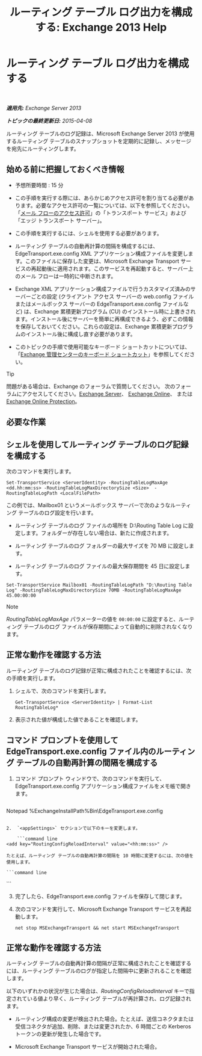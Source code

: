 ﻿---
title: 'ルーティング テーブル ログ出力を構成する: Exchange 2013 Help'
TOCTitle: ルーティング テーブル ログ出力を構成する
ms:assetid: 7184f8f7-4eb8-468a-aafe-b2d72868f820
ms:mtpsurl: https://technet.microsoft.com/ja-jp/library/Bb201696(v=EXCHG.150)
ms:contentKeyID: 49896309
ms.date: 04/24/2018
mtps_version: v=EXCHG.150
ms.translationtype: HT
---

# ルーティング テーブル ログ出力を構成する

 

_**適用先:** Exchange Server 2013_

_**トピックの最終更新日:** 2015-04-08_

ルーティング テーブルのログ記録は、Microsoft Exchange Server 2013 が使用するルーティング テーブルのスナップショットを定期的に記録し、メッセージを宛先にルーティングします。

## 始める前に把握しておくべき情報

  - 予想所要時間 : 15 分

  - この手順を実行する際には、あらかじめアクセス許可を割り当てる必要があります。必要なアクセス許可の一覧については、以下を参照してください。「[メール フローのアクセス許可](mail-flow-permissions-exchange-2013-help.md)」の「トランスポート サービス」および「エッジ トランスポート サーバー」。

  - この手順を実行するには、シェルを使用する必要があります。

  - ルーティング テーブルの自動再計算の間隔を構成するには、EdgeTransport.exe.config XML アプリケーション構成ファイルを変更します。このファイルに保存した変更は、Microsoft Exchange Transport サービスの再起動後に適用されます。このサービスを再起動すると、サーバー上のメール フローは一時的に中断されます。

  - Exchange XML アプリケーション構成ファイルで行うカスタマイズ済みのサーバーごとの設定 (クライアント アクセス サーバーの web.config ファイルまたはメールボックス サーバーの EdgeTransport.exe.config ファイルなど) は、Exchange 累積更新プログラム (CU) のインストール時に上書きされます。インストール後にサーバーを簡単に再構成できるよう、必ずこの情報を保存しておいてください。これらの設定は、Exchange 累積更新プログラムのインストール後に構成し直す必要があります。

  - このトピックの手順で使用可能なキーボード ショートカットについては、「[Exchange 管理センターのキーボード ショートカット](keyboard-shortcuts-in-the-exchange-admin-center-exchange-online-protection-help.md)」を参照してください。


> [!TIP]
> 問題がある場合は、Exchange のフォーラムで質問してください。 次のフォーラムにアクセスしてください。<A href="https://go.microsoft.com/fwlink/p/?linkid=60612">Exchange Server</A>、 <A href="https://go.microsoft.com/fwlink/p/?linkid=267542">Exchange Online</A>、 または <A href="https://go.microsoft.com/fwlink/p/?linkid=285351">Exchange Online Protection</A>。



## 必要な作業

## シェルを使用してルーティング テーブルのログ記録を構成する

次のコマンドを実行します。

    Set-TransportService <ServerIdentity> -RoutingTableLogMaxAge <dd.hh:mm:ss> -RoutingTableLogMaxDirectorySize <Size>  -RoutingTableLogPath <LocalFilePath>

この例では、Mailbox01 というメールボックス サーバーで次のようなルーティング テーブルのログ設定を行います。

  - ルーティング テーブルのログ ファイルの場所を D:\\Routing Table Log に設定します。フォルダーが存在しない場合は、新たに作成されます。

  - ルーティング テーブルのログ フォルダーの最大サイズを 70 MB に設定します。

  - ルーティング テーブルのログ ファイルの最大保存期間を 45 日に設定します。

<!-- end list -->

    Set-TransportService Mailbox01 -RoutingTableLogPath "D:\Routing Table Log" -RoutingTableLogMaxDirectorySize 70MB -RoutingTableLogMaxAge 45.00:00:00


> [!NOTE]
> <EM>RoutingTableLogMaxAge</EM> パラメーターの値を <CODE>00:00:00</CODE> に設定すると、ルーティング テーブルのログ ファイルが保存期間によって自動的に削除されなくなります。



## 正常な動作を確認する方法

ルーティング テーブルのログ記録が正常に構成されたことを確認するには、次の手順を実行します。

1.  シェルで、次のコマンドを実行します。
    
        Get-TransportService <ServerIdentity> | Format-List RoutingTableLog*

2.  表示された値が構成した値であることを確認します。

## コマンド プロンプトを使用して EdgeTransport.exe.config ファイル内のルーティング テーブルの自動再計算の間隔を構成する

1.  コマンド プロンプト ウィンドウで、次のコマンドを実行して、EdgeTransport.exe.config アプリケーション構成ファイルをメモ帳で開きます。
    
    ```powershell
Notepad %ExchangeInstallPath%Bin\EdgeTransport.exe.config
```

2.  `<appSettings>` セクションで以下のキーを変更します。
    
    ```command line
<add key="RoutingConfigReloadInterval" value="<hh:mm:ss>" />
```
    
    たとえば、ルーティング テーブルの自動再計算の間隔を 10 時間に変更するには、次の値を使用します。
    
    ```command line
<add key="RoutingConfigReloadInterval" value="10:00:00" />
```

3.  完了したら、EdgeTransport.exe.config ファイルを保存して閉じます。

4.  次のコマンドを実行して、Microsoft Exchange Transport サービスを再起動します。
    
        net stop MSExchangeTransport && net start MSExchangeTransport

## 正常な動作を確認する方法

ルーティング テーブルの自動再計算の間隔が正常に構成されたことを確認するには、ルーティング テーブルのログが指定した間隔中に更新されることを確認します。

以下のいずれかの状況が生じた場合は、*RoutingConfigReloadInterval* キーで指定されている値より早く、ルーティング テーブルが再計算され、ログ記録されます。

  - ルーティング構成の変更が検出された場合。たとえば、送信コネクタまたは受信コネクタが追加、削除、または変更されたか、6 時間ごとの Kerberos トークンの更新が発生した場合です。

  - Microsoft Exchange Transport サービスが開始された場合。

